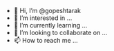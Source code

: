- 👋 Hi, I’m @gopeshtarak
- 👀 I’m interested in ...
- 🌱 I’m currently learning ...
- 💞️ I’m looking to collaborate on ...
- 📫 How to reach me ...

<!---
gopeshtarak/gopeshtarak is a ✨ special ✨ repository because its `README.md` (this file) appears on your GitHub profile.
You can click the Preview link to take a look at your changes.
--->
